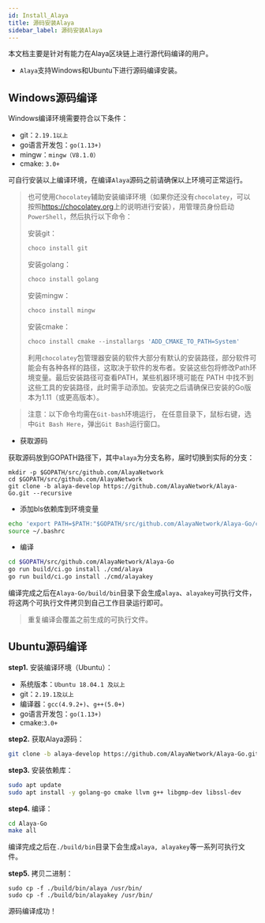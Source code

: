 ```yaml
---
id: Install_Alaya
title: 源码安装Alaya
sidebar_label: 源码安装Alaya
---
```


本文档主要是针对有能力在Alaya区块链上进行源代码编译的用户。

- `Alaya`支持Windows和Ubuntu下进行源码编译安装。

## Windows源码编译

Windows编译环境需要符合以下条件：

- git：`2.19.1以上`
- go语言开发包：`go(1.13+)`
- mingw：`mingw（V8.1.0）`
- cmake: `3.0+`

可自行安装以上编译环境，在编译`Alaya`源码之前请确保以上环境可正常运行。

> 也可使用`Chocolatey`辅助安装编译环境（如果你还没有`chocolatey`，可以按照<https://chocolatey.org>上的说明进行安装），用管理员身份启动`PowerShell`，然后执行以下命令：
>
> 安装git：
>
> ```powershell
> choco install git
> ```
>
> 安装golang：
>
> ```powershell
> choco install golang
> ```
>
> 安装mingw：
>
> ```powershell
> choco install mingw
> ```
>
> 安装cmake：
>
> ```powershell
> choco install cmake --installargs 'ADD_CMAKE_TO_PATH=System'
> ```
>
> 利用`chocolatey`包管理器安装的软件大部分有默认的安装路径，部分软件可能会有各种各样的路径，这取决于软件的发布者。安装这些包将修改Path环境变量。最后安装路径可查看PATH，某些机器环境可能在 PATH 中找不到这些工具的安装路径，此时需手动添加。安装完之后请确保已安装的Go版本为1.11（或更高版本）。
>

> 注意：以下命令均需在`Git-bash`环境运行， 在任意目录下，鼠标右键，选中`Git Bash Here`，弹出`Git Bash`运行窗口。

- 获取源码

获取源码放到GOPATH路径下，其中`alaya`为分支名称，届时切换到实际的分支：

```
mkdir -p $GOPATH/src/github.com/AlayaNetwork
cd $GOPATH/src/github.com/AlayaNetwork
git clone -b alaya-develop https://github.com/AlayaNetwork/Alaya-Go.git --recursive
```

- 添加bls依赖库到环境变量

```bash
echo 'export PATH=$PATH:"$GOPATH/src/github.com/AlayaNetwork/Alaya-Go/crypto/bls/bls_win/lib"' >> ~/.bashrc
source ~/.bashrc
```

- 编译

```bash
cd $GOPATH/src/github.com/AlayaNetwork/Alaya-Go
go run build/ci.go install ./cmd/alaya
go run build/ci.go install ./cmd/alayakey
```

编译完成之后在`Alaya-Go/build/bin`目录下会生成`alaya`、`alayakey`可执行文件，将这两个可执行文件拷贝到自己工作目录运行即可。

> 重复编译会覆盖之前生成的可执行文件。

## Ubuntu源码编译

**step1.** 安装编译环境（Ubuntu）：

- 系统版本：`Ubuntu 18.04.1 及以上`
- git：`2.19.1及以上`
- 编译器：`gcc(4.9.2+)`、`g++(5.0+)`
- go语言开发包：`go(1.13+)`
- cmake:`3.0+`

**step2.** 获取Alaya源码：

```bash
git clone -b alaya-develop https://github.com/AlayaNetwork/Alaya-Go.git --recursive
```

**step3.** 安装依赖库：

```bash
sudo apt update 
sudo apt install -y golang-go cmake llvm g++ libgmp-dev libssl-dev
```

**step4.** 编译：

```bash
cd Alaya-Go 
make all
```

编译完成之后在`./build/bin`目录下会生成`alaya, alayakey`等一系列可执行文件。

**step5.** 拷贝二进制： 

```shell
sudo cp -f ./build/bin/alaya /usr/bin/
sudo cp -f ./build/bin/alayakey /usr/bin/
```

源码编译成功！
